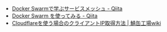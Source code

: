 * [Docker Swarmで学ぶサービスメッシュ - Qiita](https://qiita.com/Brutus/items/b3dfe5957294caa82669)
* [Docker Swarm を使ってみる - Qiita](https://qiita.com/guromityan/items/2e2041e8883f383cce35)
* [Cloudflareを使う場合のクライアントIP取得方法 | 鯖缶工場wiki](https://wiki.sabakan.industries/server/get-client-ip-via-cloudflare)

